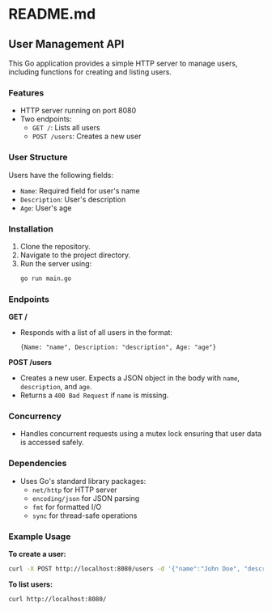 # README.md

## User Management API

This Go application provides a simple HTTP server to manage users, including functions for creating and listing users.

### Features

- HTTP server running on port 8080
- Two endpoints:
  - `GET /`: Lists all users
  - `POST /users`: Creates a new user

### User Structure

Users have the following fields:
- `Name`: Required field for user's name
- `Description`: User's description
- `Age`: User's age

### Installation

1. Clone the repository.
2. Navigate to the project directory.
3. Run the server using:
   ```bash
   go run main.go
   ```

### Endpoints

**GET /**

- Responds with a list of all users in the format:
  ```
  {Name: "name", Description: "description", Age: "age"}
  ```

**POST /users**

- Creates a new user. Expects a JSON object in the body with `name`, `description`, and `age`.
- Returns a `400 Bad Request` if `name` is missing.

### Concurrency

- Handles concurrent requests using a mutex lock ensuring that user data is accessed safely.

### Dependencies

- Uses Go's standard library packages:
  - `net/http` for HTTP server
  - `encoding/json` for JSON parsing
  - `fmt` for formatted I/O
  - `sync` for thread-safe operations

### Example Usage

**To create a user:**

```bash
curl -X POST http://localhost:8080/users -d '{"name":"John Doe", "description":"A cool guy", "age":"30"}' -H 'Content-Type: application/json'
```

**To list users:**

```bash
curl http://localhost:8080/
```
